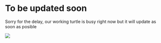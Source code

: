 # To be updated soon
Sorry for the delay, our working turtle is busy right now but it will update as soon as posible

![](/HPS/img/tutwkg.pngtutwkg.png)
